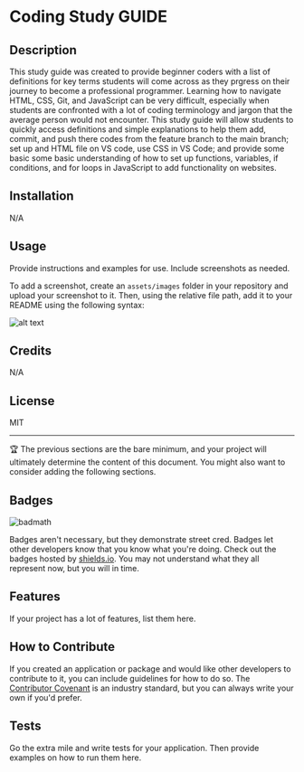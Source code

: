 # Coding Study GUIDE

## Description

This study guide was created to provide beginner coders with a list of definitions for key terms students will come across as they prgress on their journey to become a professional programmer. Learning how to navigate HTML, CSS, Git, and JavaScript can be very difficult, especially when students are confronted with a lot of coding terminology and jargon that the average person would not encounter. This study guide will allow students to quickly access definitions and simple explanations to help them add, commit, and push there codes from the feature branch to the main branch; set up and HTML file on VS code, use CSS in VS Code; and provide some basic some basic understanding of how to set up functions, variables, if conditions, and for loops in JavaScript to add functionality on websites.   


## Installation

N/A

## Usage

Provide instructions and examples for use. Include screenshots as needed.

To add a screenshot, create an `assets/images` folder in your repository and upload your screenshot to it. Then, using the relative file path, add it to your README using the following syntax:

![alt text](assets/images/screenshot.png)

## Credits

N/A

## License

MIT

---

🏆 The previous sections are the bare minimum, and your project will ultimately determine the content of this document. You might also want to consider adding the following sections.

## Badges

![badmath](https://img.shields.io/github/languages/top/nielsenjared/badmath)

Badges aren't necessary, but they demonstrate street cred. Badges let other developers know that you know what you're doing. Check out the badges hosted by [shields.io](https://shields.io/). You may not understand what they all represent now, but you will in time.

## Features

If your project has a lot of features, list them here.

## How to Contribute

If you created an application or package and would like other developers to contribute to it, you can include guidelines for how to do so. The [Contributor Covenant](https://www.contributor-covenant.org/) is an industry standard, but you can always write your own if you'd prefer.

## Tests

Go the extra mile and write tests for your application. Then provide examples on how to run them here.
